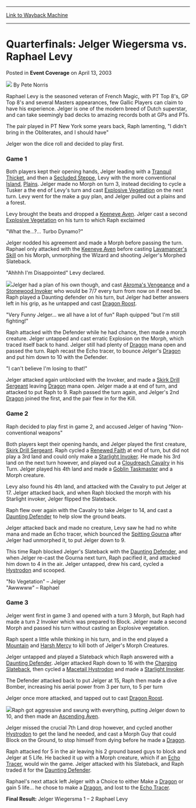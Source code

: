 
---
[Link to Wayback Machine](https://web.archive.org/web/20220819030659/https://magic.wizards.com/en/articles/archive/event-coverage/quarterfinals-jelger-wiegersma-vs-raphael-levy-2003-04-13)

[_metadata_:author]:- "Pete Norris"
[_metadata_:description]:- "Raphael Levy is the seasoned veteran of French Magic, with PT Top 8's, GP Top 8's and several Masters appearances, few Gallic Players can claim to have his experience."
[_metadata_:generator]:- "Drupal 7 (http://drupal.org)"
[_metadata_:node]:- "784721"
[_metadata_:publish_date]:- "2003-04-13"
[_metadata_:source]:- "div-main-content"
[_metadata_:title]:- "Quarterfinals: Jelger Wiegersma vs. Raphael Levy"
[_metadata_:wayback_capture_timestamp]:- "2022-08-19 03:06:59"
[_metadata_:wayback_raw_url]:- "https://web.archive.org/web/20220819030659id_/https://magic.wizards.com/en/articles/archive/event-coverage/quarterfinals-jelger-wiegersma-vs-raphael-levy-2003-04-13"
[_metadata_:wayback_url]:- "https://magic.wizards.com/en/articles/archive/event-coverage/quarterfinals-jelger-wiegersma-vs-raphael-levy-2003-04-13"
---


Quarterfinals: Jelger Wiegersma vs. Raphael Levy
================================================



 Posted in **Event Coverage**
 on April 13, 2003 






![](https://media.magic.wizards.com/styles/auth_small/public/generic-avatar-150_237.png)
By Pete Norris











Raphael Levy is the seasoned veteran of French Magic, with PT Top 8's, GP Top 8's and several Masters appearances, few Gallic Players can claim to have his experience. Jelger is one of the modern breed of Dutch superstar, and can take seemingly bad decks to amazing records both at GPs and PTs.

The pair played in PT New York some years back, Raph lamenting, "I didn't bring in the Obliterates, and I should have"

Jelger won the dice roll and decided to play first.

### Game 1

Both players kept their opening hands, Jelger leading with a [Tranquil Thicket](https://gatherer.wizards.com/Pages/Card/Details.aspx?name=Tranquil+Thicket), and then a [Secluded Steppe](https://gatherer.wizards.com/Pages/Card/Details.aspx?name=Secluded+Steppe), Levy with the more conventional [Island](https://gatherer.wizards.com/Pages/Card/Details.aspx?name=Island), [Plains](https://gatherer.wizards.com/Pages/Card/Details.aspx?name=Plains). Jelger made no Morph on turn 3, instead deciding to cycle a Tusker a the end of Levy's turn and cast [Explosive Vegetation](https://gatherer.wizards.com/Pages/Card/Details.aspx?name=Explosive+Vegetation) on the next turn. Levy went for the make a guy plan, and Jelger pulled out a plains and a forest.

Levy brought the beats and dropped a [Keeneye Aven](https://gatherer.wizards.com/Pages/Card/Details.aspx?name=Keeneye+Aven). Jelger cast a second [Explosive Vegetation](https://gatherer.wizards.com/Pages/Card/Details.aspx?name=Explosive+Vegetation) on his turn to which Raph exclaimed 

"What the...?... Turbo Dynamo?" 

Jelger nodded his agreement and made a Morph before passing the turn. Raphael only attacked with the [Keeneye Aven](https://gatherer.wizards.com/Pages/Card/Details.aspx?name=Keeneye+Aven) before casting [Lavamancer's Skill](https://gatherer.wizards.com/Pages/Card/Details.aspx?name=Lavamancer%27s+Skill) on his Morph, unmorphing the Wizard and shooting Jelger's Morphed Slateback. 

"Ahhhh I'm Disappointed" Levy declared.

![](https://media.magic.wizards.com/image_legacy_migration/sideboard/images/gppra03/a877.jpg)Jelger had a plan of his own though, and cast [Akroma's Vengeance](https://gatherer.wizards.com/Pages/Card/Details.aspx?name=Akroma%27s+Vengeance) and a [Stonewood Invoker](https://gatherer.wizards.com/Pages/Card/Details.aspx?name=Stonewood+Invoker) who would be 7/7 every turn from now on if need be. Raph played a Daunting defender on his turn, but Jelger had better answers left in his grip, as he untapped and cast [Dragon Roost](https://gatherer.wizards.com/Pages/Card/Details.aspx?name=Dragon+Roost).

"Very Funny Jelger... we all have a lot of fun" Raph quipped "but I'm still fighting!"

Raph attacked with the Defender while he had chance, then made a morph creature. Jelger untapped and cast erratic Explosion on the Morph, which traced itself back to hand. Jelger still had plenty of [Dragon](https://gatherer.wizards.com/Pages/Card/Details.aspx?name=Dragon) mana open and passed the turn. Raph recast the Echo tracer, to bounce Jelger's [Dragon](https://gatherer.wizards.com/Pages/Card/Details.aspx?name=Dragon) and put him down to 10 with the Defender.

"I can't believe I'm losing to that!"

Jelger attacked again unblocked with the Invoker, and made a [Skirk Drill Sergeant](https://gatherer.wizards.com/Pages/Card/Details.aspx?name=Skirk+Drill+Sergeant) leaving [Dragon](https://gatherer.wizards.com/Pages/Card/Details.aspx?name=Dragon) mana open. Jelger made a at end of turn, and attacked to put Raph to 9. Raph passed the turn again, and Jelger's 2nd [Dragon](https://gatherer.wizards.com/Pages/Card/Details.aspx?name=Dragon) joined the first, and the pair flew in for the Kill.

### Game 2

Raph decided to play first in game 2, and accused Jelger of having "Non-conventional weapons"

Both players kept their opening hands, and Jelger played the first creature, [Skirk Drill Sergeant](https://gatherer.wizards.com/Pages/Card/Details.aspx?name=Skirk+Drill+Sergeant). Raph cycled a [Renewed Faith](https://gatherer.wizards.com/Pages/Card/Details.aspx?name=Renewed+Faith) at end of turn, but did not play a 3rd land and could only make a [Starlight Invoker](https://gatherer.wizards.com/Pages/Card/Details.aspx?name=Starlight+Invoker). He made his 3rd land on the next turn however, and played out a [Cloudreach Cavalry](https://gatherer.wizards.com/Pages/Card/Details.aspx?name=Cloudreach+Cavalry) in his Turn. Jelger played his 4th land and made a [Goblin Taskmaster](https://gatherer.wizards.com/Pages/Card/Details.aspx?name=Goblin+Taskmaster) and a Morph creature.

Levy also found his 4th land, and attacked with the Cavalry to put Jelger at 17. Jelger attacked back, and when Raph blocked the morph with his Starlight invoker, Jelger flipped the Slateback.

Raph flew over again with the Cavalry to take Jelger to 14, and cast a [Daunting Defender](https://gatherer.wizards.com/Pages/Card/Details.aspx?name=Daunting+Defender) to help slow the ground beats.

Jelger attacked back and made no creature, Levy saw he had no white mana and made an Echo tracer, which bounced the [Spitting Gourna](https://gatherer.wizards.com/Pages/Card/Details.aspx?name=Spitting+Gourna) after Jelger had unmorphed it, to put Jelger down to 9.

This time Raph blocked Jelger's Slateback with the [Daunting Defender](https://gatherer.wizards.com/Pages/Card/Details.aspx?name=Daunting+Defender), and when Jelger re-cast the Gourna next turn, Raph pacified it, and attacked him down to 4 in the air. Jelger untapped, drew his card, cycled a [Hystrodon](https://gatherer.wizards.com/Pages/Card/Details.aspx?name=Hystrodon) and scooped.

"No Vegetation" – Jelger  
 "Awwwww" – Raphael

### Game 3

Jelger went first in game 3 and opened with a turn 3 Morph, but Raph had made a turn 2 Invoker which was prepared to Block. Jelger made a second Morph and passed his turn without casting an Explosive vegetation.

Raph spent a little while thinking in his turn, and in the end played a [Mountain](https://gatherer.wizards.com/Pages/Card/Details.aspx?name=Mountain) and [Harsh Mercy](https://gatherer.wizards.com/Pages/Card/Details.aspx?name=Harsh+Mercy) to kill both of Jelger's Morph Creatures.

Jelger untapped and played a Slateback which Raph answered with a [Daunting Defender](https://gatherer.wizards.com/Pages/Card/Details.aspx?name=Daunting+Defender). Jelger attacked Raph down to 16 with the [Charging Slateback](https://gatherer.wizards.com/Pages/Card/Details.aspx?name=Charging+Slateback), then cycled a [Macetail Hystrodon](https://gatherer.wizards.com/Pages/Card/Details.aspx?name=Macetail+Hystrodon) and made a [Starlight Invoker](https://gatherer.wizards.com/Pages/Card/Details.aspx?name=Starlight+Invoker).

The Defender attacked back to put Jelger at 15, Raph then made a dive Bomber, increasing his aerial power from 3 per turn, to 5 per turn

Jelger once more attacked, and tapped out to cast [Dragon Roost](https://gatherer.wizards.com/Pages/Card/Details.aspx?name=Dragon+Roost).

![](https://media.magic.wizards.com/image_legacy_migration/sideboard/images/gppra03/a878.jpg)Raph got aggressive and swung with everything, putting Jelger down to 10, and then made an [Ascending Aven](https://gatherer.wizards.com/Pages/Card/Details.aspx?name=Ascending+Aven).

Jelger missed the crucial 7th Land drop however, and cycled another [Hystrodon](https://gatherer.wizards.com/Pages/Card/Details.aspx?name=Hystrodon) to get the land he needed, and cast a Morph Guy that could Block on the Ground, to stop himself from dying before he made a [Dragon](https://gatherer.wizards.com/Pages/Card/Details.aspx?name=Dragon).

Raph attacked for 5 in the air leaving his 2 ground based guys to block and Jelger at 5 Life. He backed it up with a Morph creature, which if an [Echo Tracer](https://gatherer.wizards.com/Pages/Card/Details.aspx?name=Echo+Tracer), would win the game. Jelger attacked with his Slateback, and Raph traded it for the [Daunting Defender](https://gatherer.wizards.com/Pages/Card/Details.aspx?name=Daunting+Defender).

Raphael's next attack left Jelger with a Choice to either Make a [Dragon](https://gatherer.wizards.com/Pages/Card/Details.aspx?name=Dragon) or gain 5 life... he chose to make a [Dragon](https://gatherer.wizards.com/Pages/Card/Details.aspx?name=Dragon), and lost to the [Echo Tracer](https://gatherer.wizards.com/Pages/Card/Details.aspx?name=Echo+Tracer).

**Final Result:** Jelger Wiegersma 1 – 2 Raphael Levy







